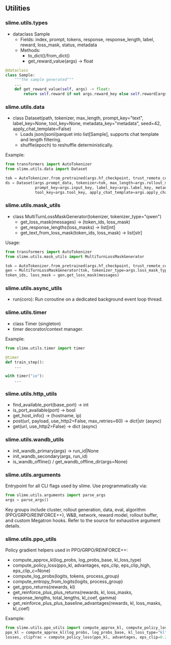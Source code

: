## Utilities

### slime.utils.types

- dataclass Sample
  - Fields: index, prompt, tokens, response, response_length, label, reward, loss_mask, status, metadata
  - Methods:
    - to_dict()/from_dict()
    - get_reward_value(args) -> float

```1:44:slime/utils/types.py
@dataclass
class Sample:
    """The sample generated"""
    ...
    def get_reward_value(self, args) -> float:
        return self.reward if not args.reward_key else self.reward[args.reward_key]
```

### slime.utils.data

- class Dataset(path, tokenizer, max_length, prompt_key="text", label_key=None, tool_key=None, metadata_key="metadata", seed=42, apply_chat_template=False)
  - Loads json/jsonl/parquet into list[Sample], supports chat template and length filtering.
  - shuffle(epoch) to reshuffle deterministically.

Example:
```python
from transformers import AutoTokenizer
from slime.utils.data import Dataset

tok = AutoTokenizer.from_pretrained(args.hf_checkpoint, trust_remote_code=True)
ds = Dataset(args.prompt_data, tokenizer=tok, max_length=args.rollout_max_prompt_len,
             prompt_key=args.input_key, label_key=args.label_key, metadata_key=args.metadata_key,
             tool_key=args.tool_key, apply_chat_template=args.apply_chat_template)
```

### slime.utils.mask_utils

- class MultiTurnLossMaskGenerator(tokenizer, tokenizer_type="qwen")
  - get_loss_mask(messages) -> (token_ids, loss_mask)
  - get_response_lengths(loss_masks) -> list[int]
  - get_text_from_loss_mask(token_ids, loss_mask) -> list[str]

Usage:
```python
from transformers import AutoTokenizer
from slime.utils.mask_utils import MultiTurnLossMaskGenerator

tok = AutoTokenizer.from_pretrained(args.hf_checkpoint, trust_remote_code=True)
gen = MultiTurnLossMaskGenerator(tok, tokenizer_type=args.loss_mask_type)
token_ids, loss_mask = gen.get_loss_mask(messages)
```

### slime.utils.async_utils

- run(coro): Run coroutine on a dedicated background event loop thread.

### slime.utils.timer

- class Timer (singleton)
- timer decorator/context manager.

Example:
```python
from slime.utils.timer import timer

@timer
def train_step():
    ...

with timer("io"):
    ...
```

### slime.utils.http_utils

- find_available_port(base_port) -> int
- is_port_available(port) -> bool
- get_host_info() -> (hostname, ip)
- post(url, payload, use_http2=False, max_retries=60) -> dict|str (async)
- get(url, use_http2=False) -> dict (async)

### slime.utils.wandb_utils

- init_wandb_primary(args) -> run_id|None
- init_wandb_secondary(args, run_id)
- is_wandb_offline() / get_wandb_offline_dir(args=None)

### slime.utils.arguments

Entrypoint for all CLI flags used by slime. Use programmatically via:

```python
from slime.utils.arguments import parse_args
args = parse_args()
```

Key groups include cluster, rollout generation, data, eval, algorithm (PPO/GRPO/REINFORCE++), W&B, network, reward model, rollout buffer, and custom Megatron hooks. Refer to the source for exhaustive argument details.

### slime.utils.ppo_utils

Policy gradient helpers used in PPO/GRPO/REINFORCE++:
- compute_approx_kl(log_probs, log_probs_base, kl_loss_type)
- compute_policy_loss(ppo_kl, advantages, eps_clip, eps_clip_high, eps_clip_c=None)
- compute_log_probs(logits, tokens, process_group)
- compute_entropy_from_logits(logits, process_group)
- get_grpo_returns(rewards, kl)
- get_reinforce_plus_plus_returns(rewards, kl, loss_masks, response_lengths, total_lengths, kl_coef, gamma)
- get_reinforce_plus_plus_baseline_advantages(rewards, kl, loss_masks, kl_coef)

Example:
```python
from slime.utils.ppo_utils import compute_approx_kl, compute_policy_loss
ppo_kl = compute_approx_kl(log_probs, log_probs_base, kl_loss_type="kl")
losses, clipfrac = compute_policy_loss(ppo_kl, advantages, eps_clip=0.2, eps_clip_high=0.2)
```

